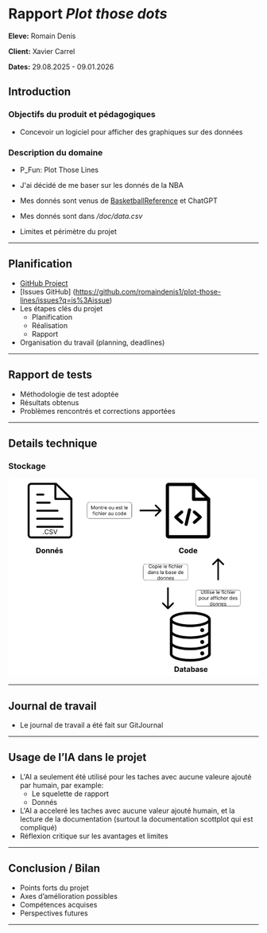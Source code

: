 # Rapport *Plot those dots*

**Eleve:** Romain Denis

**Client:** Xavier Carrel

**Dates:** 29.08.2025 - 09.01.2026

## Introduction

### Objectifs du produit et pédagogiques
- Concevoir un logiciel pour afficher des graphiques sur des données

### Description du domaine
- P_Fun: Plot Those Lines
- J'ai décidé de me baser sur les donnés de la NBA
- Mes donnés sont venus de [BasketballReference](https://www.basketball-reference.com/) et ChatGPT
- Mes donnés sont dans */doc/data.csv*

- Limites et périmètre du projet

---

## Planification
- [GitHub Project](https://github.com/users/romaindenis1/projects/5)
- [Issues GitHub] (https://github.com/romaindenis1/plot-those-lines/issues?q=is%3Aissue)
- Les étapes clés du projet
    - Planification
    - Réalisation
    - Rapport
- Organisation du travail (planning, deadlines)

---

## Rapport de tests
- Méthodologie de test adoptée
- Résultats obtenus
- Problèmes rencontrés et corrections apportées

---

## Details technique

### Stockage
![Storage Schema](./MaquetteStockage.PNG)

---

## Journal de travail

- Le journal de travail a été fait sur GitJournal

--- 

## Usage de l’IA dans le projet

- L'AI a seulement été utilisé pour les taches avec aucune valeure ajouté par humain, par example:
    - Le squelette de rapport
    - Donnés
- L'AI a acceleré les taches avec aucune valeur ajouté humain, et la lecture de la documentation (surtout la documentation scottplot qui est compliqué)
- Réflexion critique sur les avantages et limites


---

## Conclusion / Bilan
- Points forts du projet
- Axes d’amélioration possibles
- Compétences acquises
- Perspectives futures

---

